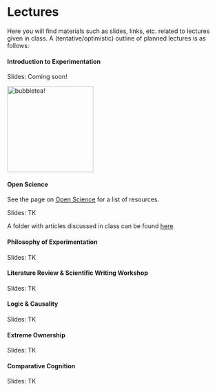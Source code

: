 # Lectures

Here you will find materials such as slides, links, etc. related to lectures given in class. 
A (tentative/optimistic) outline of planned lectures is as follows:

#### Introduction to Experimentation

Slides: Coming soon!

<img src="static/peach-cat-boba-tea.gif" alt="bubbletea!" class="mx-auto d-block" width="200px">

#### Open Science
See the page on [Open Science](https://avakiai.github.io/expra_winter2021-2022/open_science.html) for a list of resources. 

Slides: TK

A folder with articles discussed in class can be found [here](../../open_science_readings). 

#### Philosophy of Experimentation

Slides: TK

#### Literature Review & Scientific Writing Workshop

Slides: TK

#### Logic & Causality

Slides: TK

#### Extreme Ownership

Slides: TK

#### Comparative Cognition

Slides: TK